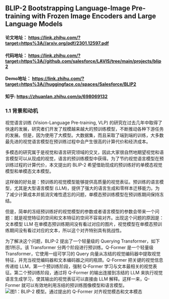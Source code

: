

## BLIP-2  Bootstrapping Language-Image Pre-training with Frozen Image Encoders and Large Language Models

#### 论文地址： https://link.zhihu.com/?target=https%3A//arxiv.org/pdf/2301.12597.pdf

#### 代码地址： https://link.zhihu.com/?target=https%3A//github.com/salesforce/LAVIS/tree/main/projects/blip2

#### Demo地址： https://link.zhihu.com/?target=https%3A//huggingface.co/spaces/Salesforce/BLIP2

#### 知乎: https://zhuanlan.zhihu.com/p/698069132


### 1.1 背景和动机
视觉语言训练 (Vision-Language Pre-training, VLP) 的研究在过去几年中取得了快速的发展，研究者们开发了规模越来越大的预训练模型，不断推动各种下游任务的发展。但是，因为使用了大模型。大数据集，而且采取了端到端的训练，大多数最先进的视觉语言模型在预训练过程中会产生很高的计算代价和经济成本。

多模态的研究属于是视觉和语言研究领域的交叉，因此大家很自然地期望视觉和语言模型可以从现成的视觉，语言的预训练模型中获得。为了节约视觉语言模型在预训练过程的计算代价，本文提出的 BLIP-2 希望借助现成的预训练好的单模态视觉模型和单模态文本模型。

这样做的好处是：预训练的视觉模型能够提供高质量的视觉表征。预训练的语言模型，尤其是大型语言模型 (LLM)，提供了强大的语言生成和零样本迁移能力。为了减少计算成本并抵消灾难性遗忘的问题，单模态预训练模型在预训练期间保持冻结。

但是，简单的冻结预训练好的视觉模型的参数或者语言模型的参数会带来一个问题：就是视觉特征的空间和文本特征的空间不容易对齐。出现这个问题的原因是：文本模型 LLM 在单模态预训练期间没有看过对应的图片，视觉模型在单模态预训练期间没有看过对应的文本，所以这个对齐特别具有挑战性。

为了解决这个问题，BLIP-2 提出了一个轻量级的 Querying Transformer，如下图1所示。该 Transformer 分两个阶段进行预训练。Q-Former 是一个轻量级 Transformer，它使用一组可学习的 Query 向量从冻结的视觉编码器中提取视觉特征，并充当视觉编码器和文本编码器之间的瓶颈。Q-Former 把关键的视觉信息传递给 LLM，第一个预训练阶段，强制 Q-Former 学习与文本最相关的视觉表征。第二个预训练阶段，通过将 Q-Former 的输出连接到冻结的 LLM 来执行视觉语言生成学习，使其输出的视觉表征可以直接由 LLM 解释。这样一来，Q-Former 就可以有效地利用冻结的预训练图像模型和语言模型。
![图1：BLIP-2 模型。通过提出的 Q-Former 对齐视觉模态和文本模态](https://www.watchershen.cn:443/8zL8ad.png)